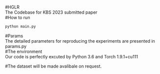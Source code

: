 #HGLR  
The Codebase for KBS 2023 submitted paper  
#How to run
```python
python main.py
```
#Params  
The detailed parameters for reproducing the experiments are presented in params.py  
#The environment  
Our code is perfectly excuted by Python 3.6 and Torch 1.9.1+cu111  

#The dataset will be made avalibale on request.
